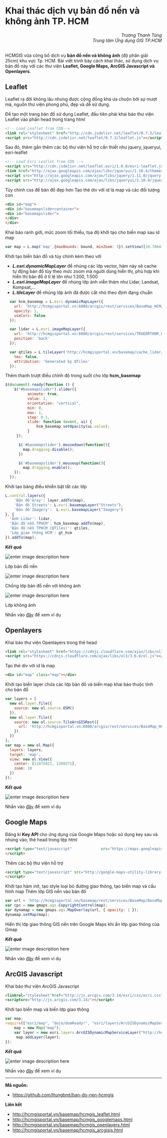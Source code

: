 **Khai thác dịch vụ bản đồ nền và không ảnh TP. HCM**
===================
<p align="right" style="font-style:italic">Trương Thanh Tùng <br> Trung tâm Ứng dụng GIS TP.HCM<br><br></p>

HCMGIS vừa công bố dịch vụ **bản đồ nền và không ảnh** (độ phân giải 25cm) khu vực Tp. HCM. Bài viết trình bày cách khai thác, sử dụng dịch vụ bản đồ này với các thư viện **Leaflet, Google Maps, ArcGIS Javascript và Openlayers**.



Leaflet
-------------
Leaflet ra đời không lâu nhưng được cộng đồng khá ưa chuộn bởi sự mượt mà, nguồn thư viện phong phú, đẹp và dễ sử dụng.

Để tạo một trang bản đồ sử dụng Leaflet, đầu tiên phải khai báo thư viện Leaflet vào phần head trong trang html

```html
<!-- Load Leaflet from CDN-->
<link rel="stylesheet" href="http://cdn.jsdelivr.net/leaflet/0.7.3/leaflet.css" />
<script src="http://cdn.jsdelivr.net/leaflet/0.7.3/leaflet.js"></script>
```
Sau đó, thêm gắn thêm các bộ thư viện hỗ trợ cần thiết như jquery, jqueryui, esri-leaflet

```html
<!-- Load Esri Leaflet from CDN -->
<script src="http://cdn.jsdelivr.net/leaflet.esri/1.0.0/esri-leaflet.js"></script>
<link href="http://ajax.googleapis.com/ajax/libs/jqueryui/1.10.4/themes/smoothness/jquery-ui.min.css" rel="stylesheet" type="text/css"/>
<script src="http://ajax.googleapis.com/ajax/libs/jquery/1.11.0/jquery.min.js"></script>
<script src="http://ajax.googleapis.com/ajax/libs/jqueryui/1.10.4/jquery-ui.min.js"></script>
```
Tủy chỉnh css để bản đồ đẹp hơn
Tạo thẻ div với id là map và các đối tượng con

```html
<div id="map">
<div id="basemapslidercontainer">
<div id="basemapslider">
</div>
</div>
```

Khai báo ranh giới, mức zoom tối thiểu, tọa độ khởi tạo cho biến map sau id map
```javascript
var map = L.map('map',{maxBounds: bound, minZoom: 5}).setView([10.7664156071, 106.675753848], 10);
```
Khởi tạo biến bản đồ và tùy chỉnh kèm theo với

 - ***L.esri.dynamicMapLayer*** để nhúng các lớp vector, hàm này sẽ cache tự động bản đồ tùy theo mức zoom mà người dùng hiển thị, phù hợp khi hiển thị bản đổ ở tỉ lệ lớn như 1:200, 1:500
 - ***L.esri.imageMapLayer***  để nhúng lớp ảnh viễn thám như Lidar, Landsat, Kompsat,…
 - ***L.tileLayer*** để nhúng lớp ảnh đã được cắt nhỏ theo định đạng chuẩn

```javascript
  var hcm_basemap = L.esri.dynamicMapLayer({
    url: 'http://hcmgisportal.vn:6080/arcgis/rest/services/BaseMap_HCM/MapServer',
    opacity: 1,
    useCors: false
  });

  var lidar = L.esri.imageMapLayer({
    url: 'http://hcmgisportal.vn:6080/arcgis/rest/services/TRUEORTHOR_LIDAR/ImageServer',
    position: 'back'
  });

  var qtiles = L.tileLayer('http://hcmgisportal.vn/basemap/cache_lidar/{z}/{x}/{y}.jpg', {
    tms: false,
    attribution: 'Generated by QTiles'
  });
```

Thêm thanh trượt điều chỉnh độ trong suốt cho lớp **hcm_basemap**

```javascript
$(document).ready(function () {
    $("#basemapslider").slider({
          animate: true,
          value: 1,
          orientation: "vertical",
          min: 0,
          max: 1,
          step: 0.1,
          slide: function (event, ui) {
              hcm_basemap.setOpacity(ui.value);
          }
     });

      $('#basemapslider').mousedown(function(){
        map.dragging.disable();
      })

      $('#basemapslider').mouseup(function(){
        map.dragging.enable();
    });
  });
```

Khởi tạo bảng điều khiển bật tắt các lớp

```javascript
L.control.layers({
    'Bản đồ Gray': layer.addTo(map),
    'Bản đồ Streets': L.esri.basemapLayer("Streets"),
    'Bản đồ Imagery':  L.esri.basemapLayer("Imagery")
}, {
  'Ảnh Lidar': lidar,
  'Bản đồ nền TPHCM': hcm_basemap.addTo(map),
  'Bản đồ nền TPHCM (QTiles)': qtiles,
  'Lớp giao thông HCM': gt_hcm
}).addTo(map);

```

***Kết quả***

![enter image description here](http://hcmgisportal.vn/basemap/img/1.png)

Lớp bản đồ nền

![enter image description here](http://hcmgisportal.vn/basemap/img/2.png)

Chồng lớp bản đồ nền với không ảnh

![enter image description here](http://hcmgisportal.vn/basemap/img/3.png)

Lớp không ảnh

Nhấn vào [đây](http://hcmgisportal.vn/basemap/hcmgis_leaflet.html) để xem ví dụ


Openlayers
-------------
Khai báo thư viện Openlayers trong thẻ head

```html
<link rel="stylesheet" href="https://cdnjs.cloudflare.com/ajax/libs/ol3/3.6.0/ol.css" type="text/css">
<script src="https://cdnjs.cloudflare.com/ajax/libs/ol3/3.6.0/ol.js"></script>
```

Tạo thẻ div với id là map

```html
<div id="map" class="map"></div>
```

Khởi tạo biến layer chứa các lớp bản đồ và biến map khai báo thuộc tính cho bản đồ
```javascript
var layers = [
  new ol.layer.Tile({
    source: new ol.source.OSM()
  }),
  new ol.layer.Tile({
    source: new ol.source.TileArcGISRest({
      url: 'http://hcmgisportal.vn:6080/arcgis/rest/services/BaseMap_HCM/MapServer'
    })
  })
];
var map = new ol.Map({
  layers: layers,
  target: 'map',
  view: new ol.View({
    center: [11875821, 1208371],
    zoom: 10
  })
});
```

***Kết quả***

![enter image description here](http://hcmgisportal.vn/basemap/img/4.png)

Nhấn vào [đây](http://hcmgisportal.vn/basemap/hcmgis_openlayers.html) để xem ví dụ



Google Maps
-------------
Đăng kí **Key API** cho ứng dụng của Google Maps hoặc sử dụng key sau và nhúng vào, thẻ head trong tệp html

```html
<script type="text/javascript"             src="https://maps.googleapis.com/maps/api/js?key=AIzaSyBDKq9HHFQReMFM7PJi3ibNq30WzH8unkI">
</script>
```

Thêm các bộ thư viện hỗ trợ

```html
<script type="text/javascript" src="http://google-maps-utility-library-v3.googlecode.com/svn/trunk/arcgislink/src/arcgislink.js">
</script>
```
Khởi tạo hàm init, tạo style loại bỏ đường giao thông, tạo biến map và cấu hình map
Thêm lớp GIS nền vào bản đồ

```javascript
var url = 'http://hcmgisportal.vn/basemap/rest/services/BaseMap/BaseMap_gt_HCM/MapServer';
var cpc = new gmaps.ags.CopyrightControl(map);
var dynamap = new gmaps.ags.MapOverlay(url, { opacity: 1 });
dynamap.setMap(map);
```

Hiển thị lớp giao thông GIS nền trên Google Maps khi ẩn lớp giao thông của Gmap

***Kết quả***

![enter image description here](http://hcmgisportal.vn/basemap/img/5.png)

Nhấn vào [đây](http://hcmgisportal.vn/basemap/hcmgis_googlemaps.html) để xem ví dụ



ArcGIS Javascript 
----------

Khai báo thư viện ArcGIS Javascript

```html
<linkrel="stylesheet"href="http://js.arcgis.com/3.14/esri/css/esri.css">
<scriptsrc="http://js.arcgis.com/3.14/"></script>
```

Khởi tạo biến map và biến lớp giao thông

```javascript
var map;
require(["esri/map", "dojo/domReady!", "esri/layers/ArcGISDynamicMapServiceLayer"], function(Map) {
    map = new Map("map");
    var layer = new esri.layers.ArcGISDynamicMapServiceLayer("http://hcmgisportal.vn:6080/arcgis/rest/services/BaseMap/BaseMap_HCM/MapServer");
     map.addLayer(layer);
});
```
***Kết quả***

![enter image description here](http://hcmgisportal.vn/basemap/img/6.png)

Nhấn vào [đây](http://hcmgisportal.vn/basemap/hcmgis_googlemaps.html) để xem ví dụ

----------

**Mã nguồn:**

 - https://github.com/ttungbmt/ban-do-nen-hcmgis

**Liên kết**

 - http://hcmgisportal.vn/basemap/hcmgis_leaflet.html
 - http://hcmgisportal.vn/basemap/hcmgis_googlemaps.html
 - http://hcmgisportal.vn/basemap/hcmgis_openlayers.html
 - http://hcmgisportal.vn/basemap/hcmgis_arcgisjs.html

